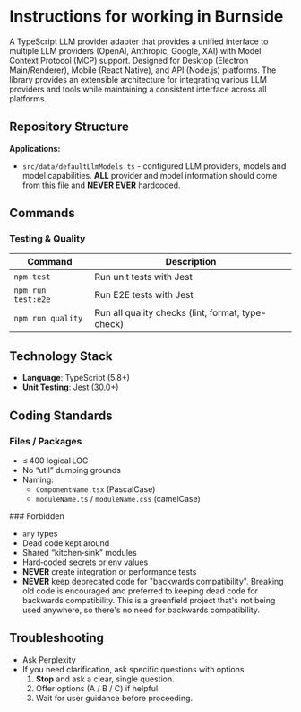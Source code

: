 # Instructions for working in Burnside

A TypeScript LLM provider adapter that provides a unified interface to multiple LLM providers (OpenAI, Anthropic, Google, XAI) with Model Context Protocol (MCP) support. Designed for Desktop (Electron Main/Renderer), Mobile (React Native), and API (Node.js) platforms. The library provides an extensible architecture for integrating various LLM providers and tools while maintaining a consistent interface across all platforms.

## Repository Structure

**Applications:**

- `src/data/defaultLlmModels.ts` - configured LLM providers, models and model capabilities. **ALL** provider and model information should come from this file and **NEVER EVER** hardcoded.

## Commands

### Testing & Quality

| Command            | Description                                       |
| ------------------ | ------------------------------------------------- |
| `npm test`         | Run unit tests with Jest                          |
| `npm run test:e2e` | Run E2E tests with Jest                           |
| `npm run quality`  | Run all quality checks (lint, format, type-check) |

## Technology Stack

- **Language**: TypeScript (5.8+)
- **Unit Testing**: Jest (30.0+)

## Coding Standards

### Files / Packages

- ≤ 400 logical LOC
- No “util” dumping grounds
- Naming:
  - `ComponentName.tsx` (PascalCase)
  - `moduleName.ts` / `moduleName.css` (camelCase)

### Forbidden

- `any` types
- Dead code kept around
- Shared “kitchen‑sink” modules
- Hard‑coded secrets or env values
- **NEVER** create integration or performance tests
- **NEVER** keep deprecated code for "backwards compatibility". Breaking old code is encouraged and preferred to keeping dead code for backwards compatibility. This is a greenfield project that's not being used anywhere, so there's no need for backwards compatibility.

## Troubleshooting

- Ask Perplexity
- If you need clarification, ask specific questions with options
  1. **Stop** and ask a clear, single question.
  2. Offer options (A / B / C) if helpful.
  3. Wait for user guidance before proceeding.
